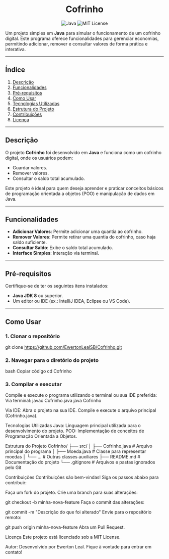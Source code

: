 <h1 align="center">Cofrinho</h1>
<p align="center">
  <img src="https://img.shields.io/badge/Java-17-blue" alt="Java">
  <img src="https://img.shields.io/badge/license-MIT-green" alt="MIT License">
</p>

Um projeto simples em **Java** para simular o funcionamento de um cofrinho digital. Este programa oferece funcionalidades para gerenciar economias, permitindo adicionar, remover e consultar valores de forma prática e interativa.

---

## **Índice**
1. [Descrição](#descrição)
2. [Funcionalidades](#funcionalidades)
3. [Pré-requisitos](#pré-requisitos)
4. [Como Usar](#como-usar)
5. [Tecnologias Utilizadas](#tecnologias-utilizadas)
6. [Estrutura do Projeto](#estrutura-do-projeto)
7. [Contribuições](#contribuições)
8. [Licença](#licença)

---

## **Descrição**

O projeto **Cofrinho** foi desenvolvido em **Java** e funciona como um cofrinho digital, onde os usuários podem:
- Guardar valores.
- Remover valores.
- Consultar o saldo total acumulado.

Este projeto é ideal para quem deseja aprender e praticar conceitos básicos de programação orientada a objetos (POO) e manipulação de dados em Java.

---

## **Funcionalidades**

- **Adicionar Valores**: Permite adicionar uma quantia ao cofrinho.
- **Remover Valores**: Permite retirar uma quantia do cofrinho, caso haja saldo suficiente.
- **Consultar Saldo**: Exibe o saldo total acumulado.
- **Interface Simples**: Interação via terminal.

---

## **Pré-requisitos**

Certifique-se de ter os seguintes itens instalados:

- **Java JDK 8** ou superior.
- Um editor ou IDE (ex.: IntelliJ IDEA, Eclipse ou VS Code).

---

## **Como Usar**

### 1. Clonar o repositório

git clone https://github.com/EwertonLealSB/Cofrinho.git

### 2. Navegar para o diretório do projeto
bash
Copiar código
cd Cofrinho

### 3. Compilar e executar
Compile e execute o programa utilizando o terminal ou sua IDE preferida:
Via terminal:
javac Cofrinho.java
java Cofrinho

Via IDE:
Abra o projeto na sua IDE.
Compile e execute o arquivo principal (Cofrinho.java).

Tecnologias Utilizadas
Java: Linguagem principal utilizada para o desenvolvimento do projeto.
POO: Implementação de conceitos de Programação Orientada a Objetos.

Estrutura do Projeto
Cofrinho/
├── src/
│   ├── Cofrinho.java    # Arquivo principal do programa
│   ├── Moeda.java       # Classe para representar moedas
│   └── ...              # Outras classes auxiliares
├── README.md            # Documentação do projeto
└── .gitignore           # Arquivos e pastas ignorados pelo Git


Contribuições
Contribuições são bem-vindas! Siga os passos abaixo para contribuir:

Faça um fork do projeto.
Crie uma branch para suas alterações:

git checkout -b minha-nova-feature
Faça o commit das alterações:

git commit -m "Descrição do que foi alterado"
Envie para o repositório remoto:

git push origin minha-nova-feature
Abra um Pull Request.


Licença
Este projeto está licenciado sob a MIT License.

Autor: Desenvolvido por Ewerton Leal. Fique à vontade para entrar em contato!
